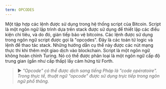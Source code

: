 ```yaml
---
term: OPCODES
---
```


Một tập hợp các lệnh được sử dụng trong hệ thống script của Bitcoin. Script là một ngôn ngữ lập trình dựa trên stack được sử dụng để thiết lập các điều kiện chi tiêu, và do đó, gián tiếp bảo vệ bitcoins. Các lệnh được sử dụng trong ngôn ngữ script được gọi là "opcodes". Đây là các toán tử logic và lệnh để thao tác stack. Những hướng dẫn cụ thể này được các nút mạng thực thi khi thêm một giao dịch vào blockchain. Script là một ngôn ngữ không hoàn chỉnh Turing. Nó có thể được phân loại là một ngôn ngữ cấp độ trung gian (gần như cấp thấp) lấy cảm hứng từ Forth.

> ► *"Opcode" có thể được dịch sang tiếng Pháp là "code opératoire". Trong thực tế, thuật ngữ "opcode" được sử dụng trực tiếp trong ngôn ngữ phổ thông.*